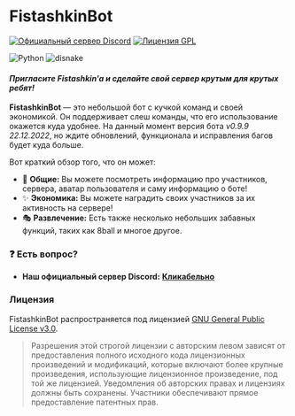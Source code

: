 # FistashkinBot
[![Официальный сервер Discord](https://discordapp.com/api/guilds/809899167282364416/embed.png)](https://discord.gg/Q69xQnzR6m)
[![Лицензия GPL](https://badges.frapsoft.com/os/gpl/gpl.svg?v=103)](ЛИЦЕНЗИЯ)

![Python](https://img.shields.io/badge/Python-3.11-blue?style=for-the-badge&logo=python)
![disnake](https://img.shields.io/badge/disnake-black?style=for-the-badge&logo=discord)

#### *Пригласите Fistashkin'a и сделайте свой сервер крутым для крутых ребят!*
**FistashkinBot** — это небольшой бот с кучкой команд и своей экономикой. Он поддерживает слеш команды, что его использование окажется куда удобнее. На данный момент версия бота *v0.9.9 22.12.2022*, но ждите обновлений, функционала и исправления багов будет куда больше.

Вот краткий обзор того, что он может:
* 🎀 **Общие:** Вы можете посмотреть информацию про участников, сервера, аватар пользователя и саму информацию о боте!
* ✨ **Экономика:** Вы можете наградить своих участников за их активность на сервере!
* 🎭 **Развлечение:** Есть также несколько небольших забавных функций, таких как 8ball и многое другое.

### :question: Есть вопрос?
* **Наш официальный сервер Discord:** [**Кликабельно**](https://discord.gg/Q69xQnzR6m)

### Лицензия
FistashkinBot распространяется под лицензией [GNU General Public License v3.0](LICENSE).
> Разрешения этой строгой лицензии с авторским левом зависят от предоставления полного исходного кода лицензионных произведений и модификаций, которые включают более крупные произведения, использующие лицензионное произведение, под той же лицензией. Уведомления об авторских правах и лицензиях должны быть сохранены. Участники обеспечивают прямое предоставление патентных прав.
> 
